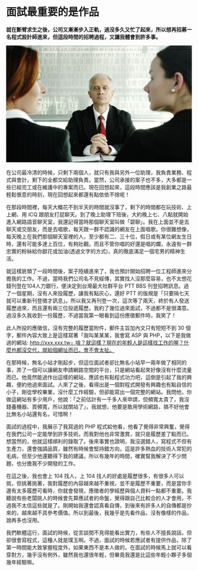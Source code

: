# 面試最重要的是作品
**就在斷臂求生之後，公司又漸漸步入正軌，過沒多久又忙了起來，所以想再招募一名程式設計師進來，但這段時間的招聘過程，又讓我體會到許多事。**

   ![](307B29EB-351C-DCF1-C2EE-2BDB9D27BF9A.jpg@700w_0e_1l.jpg)
   
在公司最冷清的時候，只剩下兩個人，就只有我與另外一位助理，我負責業務、程式與會計，剩下的全都交給助理負責。當然，公司承接的案子也不多，大多都是一些已經完工或在維護中的專案而已。現在回想起來，這段時間應該是我創業之路最輕鬆愜意的時刻，現在回想起來都還有點依依不捨呢！

 在那段時間裡，每天大概花不到半天的時間就沒事了，剩下的時間都在玩技術、上上網、用 ICQ 跟朋友打屁聊天。到了晚上助理下班後，大約晚上七、八點就開始進入網路語音聊天室，我還記得當時那個聊天室叫做「碧聊」。我在上面並不是去聊天或交朋友，而是去唱歌，每天跟一群不認識的網友在上面唱歌。你很難想像，每天晚上在我們那個聊天室裡的人，至少都有二、三十位，假日或有某位網友生日時，還有可能多達上百位，有夠壯觀。而且不管你唱的好還是唱的爛，永遠有一群忠實的粉絲給你獻花或加油(透過文字的方式)，真的徹底滿足一個宅男的精神生活。

 就這樣匪類了一段時間後，案子陸續進來了，我也預計開始招聘一位工程師進來分擔我的工作。不過，當時我們公司名不見經傳，其實找人沒那麼容易，也不太想花錢刊登在104人力銀行，便決定到台灣最大社群平台 PTT BBS 刊登招聘訊息。過了一個星期，沒有人來投履歷，讓我有點灰心，還好 PTT 的版規是「只要隔七天就可以重新刊登徵才訊息」。所以我又再刊登一次，這次等了兩天，終於有人發送履歷過來，而且還有兩三位投遞履歷。我約了幾位過來面試，不過都不是很滿意。過沒多久我收到一份履歷，不過當我第一眼看到這份應徵郵件時，我笑了！

 此人所投的應徵信，沒有完整的履歷當附件，郵件主旨加內文只有短短不到 30 個字，郵件內容大致上是這樣寫著「我叫某某某，我會寫 ASP 與 PHP，以下是我做過的網站: http://xxx.xxx.tw」啥？就這樣？現在的年輕人是這樣找工作的喔？什麼也都沒交代，就給個網址而已，會不會太扯。

 在那時候，無名小站才剛起步，但這位面試者卻比無名小站早一兩年做了相同的事，弄了一個可以讓網友申請網路空間的平台，只是網站看起來好像沒有什麼流量而已。他竟然能過作出這樣的網站，應該也有點程式功力吧，這倒是引起了我的興趣，便約他過來面試。人來了之後，看得出是一個對程式開發有興趣也有點自信的小子，剛從學校畢業，沒什麼工作經驗，但卻能寫出一個完整的網站。我問他，你做這網站有多少用戶，他說：「之前估計有一千多人來申請，但頻寬太貴了，我沒錢養機器、買頻寬，所以就關站了」，我就想，他要是敢用學術網路，搞不好他會比無名小站還有名，可惜啊！

 面試的過程中，我展示了我寫過的 PHP 程式給他看，他看了覺得非常興奮，覺得在我們公司一定能學到許多技術。而我對他也非常激賞，就只是履歷差了點而已。想當然的，他就這樣順利的錄取了。後來事實也證明，我沒選錯人，寫程式不但有生產力，還會強調品質，雖然有時候會堅持錯方向，這是許多熱血的技術人常犯的毛病，但至少他還聽得下我的建議，所以有幾年的時間，確實幫我解決了不少問題，也分擔我不少開發的工作。

 在這之後，我也會上 104 找人，上 104 找人的好處是履歷很多，有很多人可以挑，但挑著挑著，我對履歷的內容越來越不重視，並不是履歷不重要，而是當你手邊有太多履歷可看時，你就會發現，應徵者的學經歷與個人資料一點都不重要。我聽說有些老闆挑人的時候會先算應試者的命盤，覺得跟自己比較合的人才會用，不過我不太信這些就是了。剛開始我還會認真看自傳，到後來有許多人的自傳都是抄來的，越來越不具參考價值。所以到最後，我幾乎是先看作品，沒有像樣的作品，說再多也沒用。

 我們軟體這行，面試的時候，從言談間不見得能看出實力，有些人不擅長說話，但卻很會寫程式，這種人就是璞玉啊。不過，面試的時候若應試者有提供作品，除了第一時間能大致掌握程度外，如果東西不是本人做的，在面試的時候馬上就可以看穿對方，幾乎沒有例外，雖然我也還很年輕，但畢竟我還是比這些年輕小夥子多個幾年經驗嘛。
